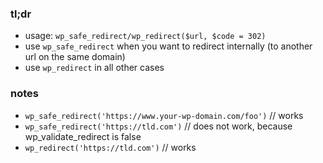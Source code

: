 ### tl;dr

- usage: ```wp_safe_redirect/wp_redirect($url, $code = 302)```
- use ```wp_safe_redirect``` when you want to redirect internally (to another url on the same domain)
- use ```wp_redirect``` in all other cases

### notes

- ```wp_safe_redirect('https://www.your-wp-domain.com/foo')``` // works
- ```wp_safe_redirect('https://tld.com')``` // does not work, because wp_validate_redirect is false
- ```wp_redirect('https://tld.com')``` // works